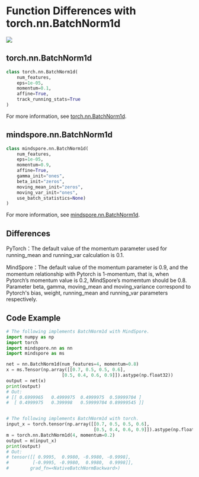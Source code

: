 # Function Differences with torch.nn.BatchNorm1d

<a href="https://gitee.com/mindspore/docs/blob/r2.0.0-alpha/docs/mindspore/source_en/note/api_mapping/pytorch_diff/BatchNorm1d.md" target="_blank"><img src="https://mindspore-website.obs.cn-north-4.myhuaweicloud.com/website-images/r2.0.0-alpha/resource/_static/logo_source_en.png"></a>

## torch.nn.BatchNorm1d

```python
class torch.nn.BatchNorm1d(
    num_features,
    eps=1e-05,
    momentum=0.1,
    affine=True,
    track_running_stats=True
)
```

For more information, see [torch.nn.BatchNorm1d](https://pytorch.org/docs/1.5.0/nn.html#torch.nn.BatchNorm1d).

## mindspore.nn.BatchNorm1d

```python
class mindspore.nn.BatchNorm1d(
    num_features,
    eps=1e-05,
    momentum=0.9,
    affine=True,
    gamma_init="ones",
    beta_init="zeros",
    moving_mean_init="zeros",
    moving_var_init="ones",
    use_batch_statistics=None)
)
```

For more information, see [mindspore.nn.BatchNorm1d](https://mindspore.cn/docs/en/r2.0.0-alpha/api_python/nn/mindspore.nn.BatchNorm1d.html#mindspore.nn.BatchNorm1d).

## Differences

PyTorch：The default value of the momentum parameter used for running_mean and running_var calculation is 0.1.

MindSpore：The default value of the momentum parameter is 0.9, and the momentum relationship with Pytorch is 1-momentum, that is, when Pytorch’s momentum value is 0.2, MindSpore’s momemtum should be 0.8. Parameter beta, gamma, moving_mean and moving_variance correspond to Pytorch's bias, weight, running_mean and running_var parameters respectively.

## Code Example

```python
# The following implements BatchNorm1d with MindSpore.
import numpy as np
import torch
import mindspore.nn as nn
import mindspore as ms

net = nn.BatchNorm1d(num_features=4, momentum=0.8)
x = ms.Tensor(np.array([[0.7, 0.5, 0.5, 0.6],
                     [0.5, 0.4, 0.6, 0.9]]).astype(np.float32))
output = net(x)
print(output)
# Out:
# [[ 0.6999965   0.4999975  0.4999975  0.59999704 ]
#  [ 0.4999975   0.399998   0.59999704 0.89999545 ]]


# The following implements BatchNorm1d with torch.
input_x = torch.tensor(np.array([[0.7, 0.5, 0.5, 0.6],
                                 [0.5, 0.4, 0.6, 0.9]]).astype(np.float32))
m = torch.nn.BatchNorm1d(4, momentum=0.2)
output = m(input_x)
print(output)
# Out:
# tensor([[ 0.9995,  0.9980, -0.9980, -0.9998],
#         [-0.9995, -0.9980,  0.9980,  0.9998]],
#        grad_fn=<NativeBatchNormBackward>)
```
